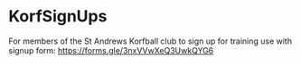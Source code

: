 # KorfSignUps
For members of the St Andrews Korfball club to sign up for training
use with signup form: https://forms.gle/3nxVVwXeQ3UwkQYG6
